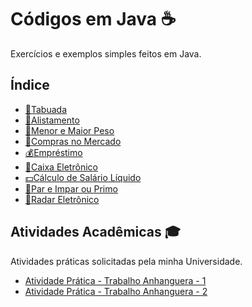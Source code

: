 # Códigos em Java ☕

Exercícios e exemplos simples feitos em Java.

## Índice

- [🧮Tabuada](https://github.com/gabriel-alex135/Java/blob/main/Tabuada)
- [🏅Alistamento](https://github.com/gabriel-alex135/Java/blob/6b90cebc29a50cd0ab857803f93594fbf2b4bdb8/Servi%C3%A7o%20Militar%20Obrigat%C3%B3rio)
- [💪Menor e Maior Peso](https://github.com/gabriel-alex135/Java/blob/main/Maior%20e%20Menor%20peso)
- [🏦Compras no Mercado](https://github.com/gabriel-alex135/Java/blob/main/Compras%20no%20mercado)
- [💰Empréstimo](https://github.com/gabriel-alex135/Java/blob/main/Empr%C3%A9stimo)
- [🏧Caixa Eletrônico](https://github.com/gabriel-alex135/Java/blob/main/Caixa%20Eletr%C3%B4nico)
- [💵Cálculo de Salário Líquido](https://github.com/gabriel-alex135/Java/blob/main/C%C3%A1lculo%20de%20Sal%C3%A1rio%20L%C3%ADquido)
- [🔢Par e Impar ou Primo](https://github.com/gabriel-alex135/Java/blob/main/Par%20e%20Impar%20ou%20Primo)
- [🚗Radar Eletrônico](https://github.com/gabriel-alex135/Java/blob/main/Radar%20eletr%C3%B4nico)
  
## Atividades Acadêmicas 🎓

Atividades práticas solicitadas pela minha Universidade.

- [Atividade Prática - Trabalho Anhanguera - 1](https://github.com/gabriel-alex135/Java/blob/main/Trabalho%20Anhanguera%20-%201)
- [Atividade Prática - Trabalho Anhanguera - 2](https://github.com/gabriel-alex135/Java/blob/main/Trabalho%20Anhanguera%20-%202)

